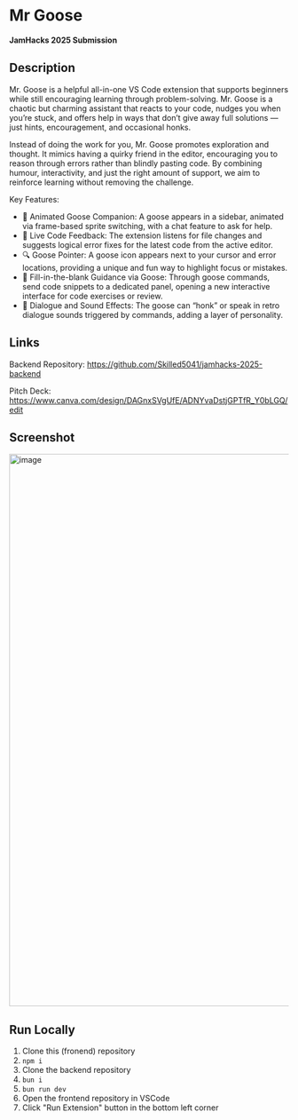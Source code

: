 # Mr Goose
**JamHacks 2025 Submission**

## Description

Mr. Goose is a helpful all-in-one VS Code extension that supports beginners while still encouraging learning through problem-solving. Mr. Goose is a chaotic but charming assistant that reacts to your code, nudges you when you’re stuck, and offers help in ways that don’t give away full solutions — just hints, encouragement, and occasional honks.

Instead of doing the work for you, Mr. Goose promotes exploration and thought. It mimics having a quirky friend in the editor, encouraging you to reason through errors rather than blindly pasting code. By combining humour, interactivity, and just the right amount of support, we aim to reinforce learning without removing the challenge.

Key Features:

- 🪿 Animated Goose Companion: A goose appears in a sidebar, animated via frame-based sprite switching, with a chat feature to ask for help.
- 📜 Live Code Feedback: The extension listens for file changes and suggests logical error fixes for the latest code from the active editor.
- 🔍 Goose Pointer: A goose icon appears next to your cursor and error locations, providing a unique and fun way to highlight focus or mistakes.
- 🔧 Fill-in-the-blank Guidance via Goose: Through goose commands, send code snippets to a dedicated panel, opening a new interactive interface for code exercises or review.
- 💬 Dialogue and Sound Effects: The goose can “honk” or speak in retro dialogue sounds triggered by commands, adding a layer of personality.

## Links

Backend Repository: https://github.com/Skilled5041/jamhacks-2025-backend

Pitch Deck: https://www.canva.com/design/DAGnxSVgUfE/ADNYvaDstjGPTfR_Y0bLGQ/edit

## Screenshot
<img width="1914" height="995" alt="image" src="https://github.com/user-attachments/assets/42bb643c-defe-4bbc-9aac-edc3bc791999" />

## Run Locally
1. Clone this (fronend) repository
3. `npm i`
4. Clone the backend repository
5. `bun i`
6. `bun run dev`
7. Open the frontend repository in VSCode
8. Click "Run Extension" button in the bottom left corner
